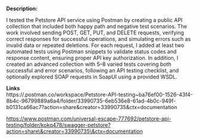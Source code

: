 **Description:** 

I tested the Petstore API service using Postman by creating a public API collection that included both happy path and negative test scenarios. The work involved sending POST, GET, PUT, and DELETE requests, verifying correct responses for successful operations, and simulating errors such as invalid data or repeated deletions. For each request, I added at least two automated tests using Postman snippets to validate status codes and response content, ensuring proper API key authorization. In addition, I created an advanced collection with 5–8 varied tests covering both successful and error scenarios, following an API testing checklist, and optionally explored SOAP requests in SoapUI using a provided WSDL.

**Links**  
https://.postman.co/workspace/Petstore-API-testing\~ba76ef00-1526-43f4-8b4c-96799889a6a4/folder/33990735-6eb536e8-61ad-4b0c-949f-b0131ca66ac7?action=share\&creator=33990735\&ctx=documentation

https://www.postman.com/universal-escape-777692/petstore-api-testing/folder/kokq478/swagger-petstore?action=share\&creator=33990735\&ctx=documentation